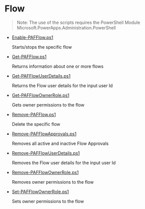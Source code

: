 # Flow

> Note: The use of the scripts requires the PowerShell Module Microsoft.PowerApps.Administration.PowerShell

+ [Enable-PAFFlow.ps1](./Enable-PAFFlow.ps1)

  Starts/stops the specific flow

+ [Get-PAFFlow.ps1](./Get-PAFFlow.ps1)

  Returns information about one or more flows

+ [Get-PAFFlowUserDetails.ps1](./Get-PAFFlowUserDetails.ps1)

  Returns the Flow user details for the input user Id
  
+ [Get-PAFFlowOwnerRole.ps1](./Get-PAFFlowOwnerRole.ps1)

  Gets owner permissions to the flow

+ [Remove-PAFFlow.ps1](./Remove-PAFFlow.ps1)

  Delete the specific flow

+ [Remove-PAFFlowApprovals.ps1](./Remove-PAFFlowApprovals.ps1)

  Removes all active and inactive Flow Approvals

+ [Remove-PAFFlowUserDetails.ps1](./Remove-PAFFlowUserDetails.ps1)

  Removes the Flow user details for the input user Id

+ [Remove-PAFFlowOwnerRole.ps1](./Remove-PAFFlowOwnerRole.ps1)

  Removes owner permissions to the flow

+ [Set-PAFFlowOwnerRole.ps1](./Set-PAFFlowOwnerRole.ps1)

  Sets owner permissions to the flow